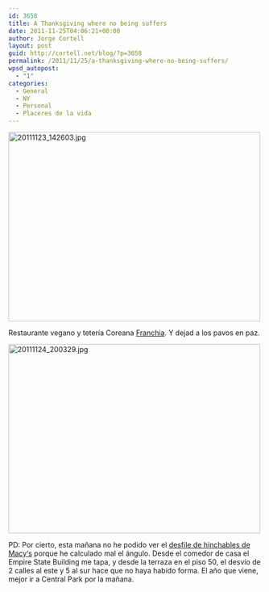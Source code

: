 ```yaml
---
id: 3658
title: A Thanksgiving where no being suffers
date: 2011-11-25T04:06:21+00:00
author: Jorge Cortell
layout: post
guid: http://cortell.net/blog/?p=3658
permalink: /2011/11/25/a-thanksgiving-where-no-being-suffers/
wpsd_autopost:
  - "1"
categories:
  - General
  - NY
  - Personal
  - Placeres de la vida
---
```

[<img class="aligncenter" src="http://farm8.staticflickr.com/7013/6416111645_caf916f4bc.jpg" alt="20111123_142603.jpg" width="500" height="375" />](http://www.flickr.com/photos/jcortell/6416111645/ "20111123_142603.jpg by jcortell, on Flickr")

Restaurante vegano y tetería Coreana <a title="http://www.franchia.com/" href="http://www.franchia.com/" target="_blank">Franchia</a>. Y dejad a los pavos en paz.

[<img class="aligncenter" src="http://farm8.staticflickr.com/7162/6416111577_263ed83cb8.jpg" alt="20111124_200329.jpg" width="500" height="375" />](http://www.flickr.com/photos/jcortell/6416111577/ "20111124_200329.jpg by jcortell, on Flickr")

PD: Por cierto, esta mañana no he podido ver el <a title="http://social.macys.com/parade2011" href="http://social.macys.com/parade2011" target="_blank">desfile de hinchables de Macy‘s</a> porque he calculado mal el ángulo. Desde el comedor de casa el Empire State Building me tapa, y desde la terraza en el piso 50, el desvío de 2 calles al este y 5 al sur hace que no haya habido forma. El año que viene, mejor ir a Central Park por la mañana.